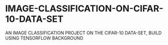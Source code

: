 # IMAGE-CLASSIFICATION-ON-CIFAR-10-DATA-SET
AN IMAGE CLASSIFICATION PROJECT ON THE CIFAR-10 DATA-SET, BUILD USING TENSORFLOW BACKGROUND 
